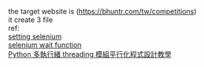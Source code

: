 the target website is (https://bhuntr.com/tw/competitions)  
it create 3 file  
ref:  
[setting selenium](https://www.selenium.dev/blog/2023/headless-is-going-away/)  
[selenium wait function](https://www.learncodewithmike.com/2020/06/python-selenium-waits.html)  
[Python 多執行緒 threading 模組平行化程式設計教學](https://blog.gtwang.org/programming/python-threading-multithreaded-programming-tutorial/)  